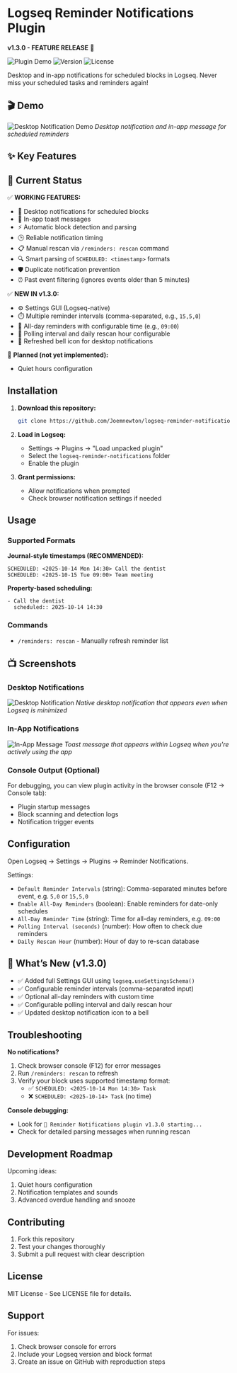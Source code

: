 # Logseq Reminder Notifications Plugin

**v1.3.0 - FEATURE RELEASE** 🚀

![Plugin Demo](https://img.shields.io/badge/Logseq-Plugin-blue) ![Version](https://img.shields.io/badge/version-1.3.0-green) ![License](https://img.shields.io/badge/license-MIT-blue)

Desktop and in-app notifications for scheduled blocks in Logseq. Never miss your scheduled tasks and reminders again!

## 🎬 Demo

<!-- TODO: Add screenshots/GIF showing:
1. Desktop notification popup
2. In-app notification in Logseq
3. Plugin working with scheduled block
-->

![Desktop Notification Demo](./screenshots/Desktop_Notification.png)
*Desktop notification and in-app message for scheduled reminders*

## ✨ Key Features

## 🎯 Current Status

✅ **WORKING FEATURES:**
- 🔔 Desktop notifications for scheduled blocks
- 📱 In-app toast messages  
- ⚡ Automatic block detection and parsing
- 🕒 Reliable notification timing
- 📋 Manual rescan via `/reminders: rescan` command
- 🔍 Smart parsing of `SCHEDULED: <timestamp>` formats
- 🛡️ Duplicate notification prevention
- ⏰ Past event filtering (ignores events older than 5 minutes)

✅ **NEW IN v1.3.0:**
- ⚙️ Settings GUI (Logseq-native)
- ⏱️ Multiple reminder intervals (comma-separated, e.g., `15,5,0`)
- 📅 All-day reminders with configurable time (e.g., `09:00`)
- 🔁 Polling interval and daily rescan hour configurable
- 🔔 Refreshed bell icon for desktop notifications

🚧 **Planned (not yet implemented):**
- Quiet hours configuration

## Installation

1. **Download this repository:**
   ```bash
   git clone https://github.com/Joemnewton/logseq-reminder-notifications.git
   ```

2. **Load in Logseq:**
   - Settings → Plugins → "Load unpacked plugin"
   - Select the `logseq-reminder-notifications` folder
   - Enable the plugin

3. **Grant permissions:**
   - Allow notifications when prompted
   - Check browser notification settings if needed

## Usage

### Supported Formats

**Journal-style timestamps (RECOMMENDED):**
```
SCHEDULED: <2025-10-14 Mon 14:30> Call the dentist
SCHEDULED: <2025-10-15 Tue 09:00> Team meeting
```

**Property-based scheduling:**
```
- Call the dentist
  scheduled:: 2025-10-14 14:30
```

### Commands

- `/reminders: rescan` - Manually refresh reminder list

## 📺 Screenshots

### Desktop Notifications
![Desktop Notification](./screenshots/Desktop_Notification.png)
*Native desktop notification that appears even when Logseq is minimized*

### In-App Notifications  
![In-App Message](./screenshots/In_App_Notification.png)
*Toast message that appears within Logseq when you're actively using the app*

### Console Output (Optional)
For debugging, you can view plugin activity in the browser console (F12 → Console tab):
- Plugin startup messages
- Block scanning and detection logs  
- Notification trigger events

## Configuration

Open Logseq → Settings → Plugins → Reminder Notifications.

Settings:
- `Default Reminder Intervals` (string): Comma-separated minutes before event, e.g. `5,0` or `15,5,0`
- `Enable All-Day Reminders` (boolean): Enable reminders for date-only schedules
- `All-Day Reminder Time` (string): Time for all-day reminders, e.g. `09:00`
- `Polling Interval (seconds)` (number): How often to check due reminders
- `Daily Rescan Hour` (number): Hour of day to re-scan database

## 🔧 What’s New (v1.3.0)

- ✅ Added full Settings GUI using `logseq.useSettingsSchema()`
- ✅ Configurable reminder intervals (comma-separated input)
- ✅ Optional all-day reminders with custom time
- ✅ Configurable polling interval and daily rescan hour
- ✅ Updated desktop notification icon to a bell

## Troubleshooting

**No notifications?**
1. Check browser console (F12) for error messages
2. Run `/reminders: rescan` to refresh
3. Verify your block uses supported timestamp format:
   - ✅ `SCHEDULED: <2025-10-14 Mon 14:30> Task`
   - ❌ `SCHEDULED: <2025-10-14> Task` (no time)

**Console debugging:**
- Look for `🔔 Reminder Notifications plugin v1.3.0 starting...`
- Check for detailed parsing messages when running rescan

## Development Roadmap

Upcoming ideas:

1. Quiet hours configuration
2. Notification templates and sounds
3. Advanced overdue handling and snooze

## Contributing

1. Fork this repository
2. Test your changes thoroughly
3. Submit a pull request with clear description

## License

MIT License - See LICENSE file for details.

## Support

For issues:
1. Check browser console for errors
2. Include your Logseq version and block format
3. Create an issue on GitHub with reproduction steps